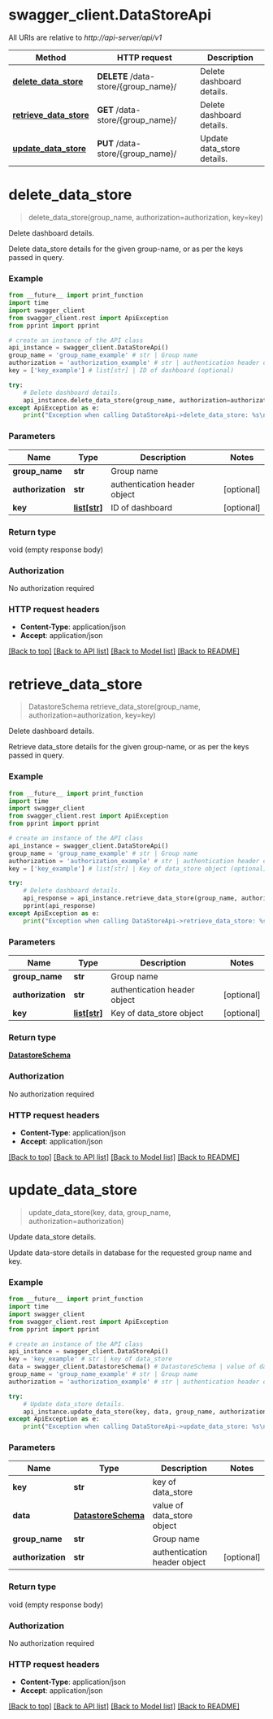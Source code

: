 # swagger_client.DataStoreApi

All URIs are relative to *http://api-server/api/v1*

Method | HTTP request | Description
------------- | ------------- | -------------
[**delete_data_store**](DataStoreApi.md#delete_data_store) | **DELETE** /data-store/{group_name}/ | Delete dashboard details.
[**retrieve_data_store**](DataStoreApi.md#retrieve_data_store) | **GET** /data-store/{group_name}/ | Delete dashboard details.
[**update_data_store**](DataStoreApi.md#update_data_store) | **PUT** /data-store/{group_name}/ | Update data_store details.


# **delete_data_store**
> delete_data_store(group_name, authorization=authorization, key=key)

Delete dashboard details.

Delete data_store details for the given group-name, or as per the keys passed in query.

### Example
```python
from __future__ import print_function
import time
import swagger_client
from swagger_client.rest import ApiException
from pprint import pprint

# create an instance of the API class
api_instance = swagger_client.DataStoreApi()
group_name = 'group_name_example' # str | Group name
authorization = 'authorization_example' # str | authentication header object (optional)
key = ['key_example'] # list[str] | ID of dashboard (optional)

try:
    # Delete dashboard details.
    api_instance.delete_data_store(group_name, authorization=authorization, key=key)
except ApiException as e:
    print("Exception when calling DataStoreApi->delete_data_store: %s\n" % e)
```

### Parameters

Name | Type | Description  | Notes
------------- | ------------- | ------------- | -------------
 **group_name** | **str**| Group name | 
 **authorization** | **str**| authentication header object | [optional] 
 **key** | [**list[str]**](str.md)| ID of dashboard | [optional] 

### Return type

void (empty response body)

### Authorization

No authorization required

### HTTP request headers

 - **Content-Type**: application/json
 - **Accept**: application/json

[[Back to top]](#) [[Back to API list]](../README.md#documentation-for-api-endpoints) [[Back to Model list]](../README.md#documentation-for-models) [[Back to README]](../README.md)

# **retrieve_data_store**
> DatastoreSchema retrieve_data_store(group_name, authorization=authorization, key=key)

Delete dashboard details.

Retrieve data_store details for the given group-name, or as per the keys passed in query.

### Example
```python
from __future__ import print_function
import time
import swagger_client
from swagger_client.rest import ApiException
from pprint import pprint

# create an instance of the API class
api_instance = swagger_client.DataStoreApi()
group_name = 'group_name_example' # str | Group name
authorization = 'authorization_example' # str | authentication header object (optional)
key = ['key_example'] # list[str] | Key of data_store object (optional)

try:
    # Delete dashboard details.
    api_response = api_instance.retrieve_data_store(group_name, authorization=authorization, key=key)
    pprint(api_response)
except ApiException as e:
    print("Exception when calling DataStoreApi->retrieve_data_store: %s\n" % e)
```

### Parameters

Name | Type | Description  | Notes
------------- | ------------- | ------------- | -------------
 **group_name** | **str**| Group name | 
 **authorization** | **str**| authentication header object | [optional] 
 **key** | [**list[str]**](str.md)| Key of data_store object | [optional] 

### Return type

[**DatastoreSchema**](DatastoreSchema.md)

### Authorization

No authorization required

### HTTP request headers

 - **Content-Type**: application/json
 - **Accept**: application/json

[[Back to top]](#) [[Back to API list]](../README.md#documentation-for-api-endpoints) [[Back to Model list]](../README.md#documentation-for-models) [[Back to README]](../README.md)

# **update_data_store**
> update_data_store(key, data, group_name, authorization=authorization)

Update data_store details.

Update data-store details in database for the requested group name and key.

### Example
```python
from __future__ import print_function
import time
import swagger_client
from swagger_client.rest import ApiException
from pprint import pprint

# create an instance of the API class
api_instance = swagger_client.DataStoreApi()
key = 'key_example' # str | key of data_store
data = swagger_client.DatastoreSchema() # DatastoreSchema | value of data_store object
group_name = 'group_name_example' # str | Group name
authorization = 'authorization_example' # str | authentication header object (optional)

try:
    # Update data_store details.
    api_instance.update_data_store(key, data, group_name, authorization=authorization)
except ApiException as e:
    print("Exception when calling DataStoreApi->update_data_store: %s\n" % e)
```

### Parameters

Name | Type | Description  | Notes
------------- | ------------- | ------------- | -------------
 **key** | **str**| key of data_store | 
 **data** | [**DatastoreSchema**](DatastoreSchema.md)| value of data_store object | 
 **group_name** | **str**| Group name | 
 **authorization** | **str**| authentication header object | [optional] 

### Return type

void (empty response body)

### Authorization

No authorization required

### HTTP request headers

 - **Content-Type**: application/json
 - **Accept**: application/json

[[Back to top]](#) [[Back to API list]](../README.md#documentation-for-api-endpoints) [[Back to Model list]](../README.md#documentation-for-models) [[Back to README]](../README.md)

